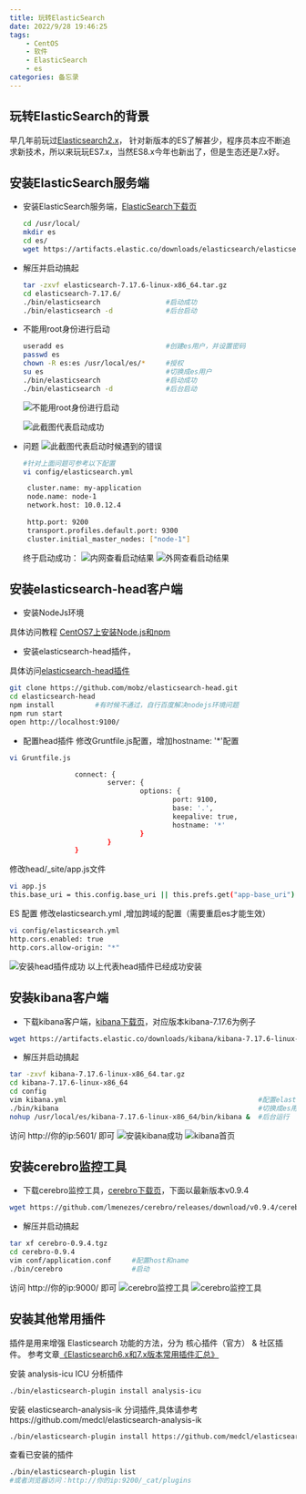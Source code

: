 ```yaml
---
title: 玩转ElasticSearch
date: 2022/9/28 19:46:25
tags:
    - CentOS
    - 软件
    - ElasticSearch
    - es
categories: 备忘录
---
```






## 玩转ElasticSearch的背景
早几年前玩过[Elasticsearch2.x](http://tech.jasonsoso.com/2015/12/elasticsearch/)，
针对新版本的ES了解甚少，程序员本应不断追求新技术，所以来玩玩ES7.x，当然ES8.x今年也新出了，但是生态还是7.x好。




## 安装ElasticSearch服务端


- 安装ElasticSearch服务端，[ElasticSearch下载页](https://www.elastic.co/cn/downloads/elasticsearch "ElasticSearch下载页")
    ```bash
    cd /usr/local/
    mkdir es
    cd es/
    wget https://artifacts.elastic.co/downloads/elasticsearch/elasticsearch-7.17.6-linux-x86_64.tar.gz
    ```

- 解压并启动搞起

    ```bash
    tar -zxvf elasticsearch-7.17.6-linux-x86_64.tar.gz
    cd elasticsearch-7.17.6/
    ./bin/elasticsearch                #启动成功
    ./bin/elasticsearch -d             #后台启动
    ```


- 不能用root身份进行启动
    ```bash
    useradd es                         #创建es用户，并设置密码
    passwd es  
    chown -R es:es /usr/local/es/*     #授权
    su es                              #切换成es用户
    ./bin/elasticsearch                #启动成功
    ./bin/elasticsearch -d             #后台启动
    ```
  ![不能用root身份进行启动](http://tech.jasonsoso.com/images/202210/es-2.png "不能用root身份进行启动")

  ![此截图代表启动成功](http://tech.jasonsoso.com/images/202210/es-4.png "此截图代表启动成功")

- 问题
  ![此截图代表启动时候遇到的错误](http://tech.jasonsoso.com/images/202210/es-5.png "此截图代表启动时候遇到的错误")

    ```bash
    #针对上面问题可参考以下配置
    vi config/elasticsearch.yml
    ```
    
   ``` bash
    cluster.name: my-application
    node.name: node-1
    network.host: 10.0.12.4
    
    http.port: 9200
    transport.profiles.default.port: 9300
    cluster.initial_master_nodes: ["node-1"]
   ```
  终于启动成功：
  ![内网查看启动结果](http://tech.jasonsoso.com/images/202210/es-6.png "内网查看启动结果")
  ![外网查看启动结果](http://tech.jasonsoso.com/images/202210/es-7.png "外网查看启动结果")






## 安装elasticsearch-head客户端

- 安装NodeJs环境

具体访问教程 [CentOS7上安装Node.js和npm](http://tech.jasonsoso.com/2022/04/centos-install-something/#centos7%E4%B8%8A%E5%AE%89%E8%A3%85nodejs%E5%92%8Cnpm "CentOS7上安装Node.js和npm")

- 安装elasticsearch-head插件，

具体访问[elasticsearch-head插件](https://github.com/mobz/elasticsearch-head "elasticsearch-head插件")

```bash
git clone https://github.com/mobz/elasticsearch-head.git
cd elasticsearch-head
npm install          #有时候不通过，自行百度解决nodejs环境问题
npm run start
open http://localhost:9100/
```


- 配置head插件
  修改Gruntfile.js配置，增加hostname: '*'配置
```bash
vi Gruntfile.js

                connect: {
                        server: {
                                options: {
                                        port: 9100,
                                        base: '.',
                                        keepalive: true,
                                        hostname: '*'
                                }
                        }
                }
```

修改head/_site/app.js文件
```bash
vi app.js
this.base_uri = this.config.base_uri || this.prefs.get("app-base_uri") || "http://你的ip:9200";
```

ES 配置 修改elasticsearch.yml ,增加跨域的配置（需要重启es才能生效）
```bash
vi config/elasticsearch.yml
http.cors.enabled: true
http.cors.allow-origin: "*"
```

![安装head插件成功](http://tech.jasonsoso.com/images/202210/es-8.png "安装head插件成功")
以上代表head插件已经成功安装







## 安装kibana客户端

- 下载kibana客户端，[kibana下载页](https://www.elastic.co/cn/downloads/kibana "Download Kibana")，对应版本kibana-7.17.6为例子

```bash
wget https://artifacts.elastic.co/downloads/kibana/kibana-7.17.6-linux-x86_64.tar.gz
```

- 解压并启动搞起

```bash
tar -zxvf kibana-7.17.6-linux-x86_64.tar.gz
cd kibana-7.17.6-linux-x86_64
cd config
vim kibana.yml                                               #配置elasticsearch.hosts: ["http://你的ip:9200"] 和 server.host: "你的ip"
./bin/kibana                                                 #切换成es用户则启动成功
nohup /usr/local/es/kibana-7.17.6-linux-x86_64/bin/kibana &  #后台运行
```
访问 http://你的ip:5601/ 即可
![安装kibana成功](http://tech.jasonsoso.com/images/202210/es-9.png "安装kibana成功")
![kibana首页](http://tech.jasonsoso.com/images/202210/es-10.png "kibana首页")






## 安装cerebro监控工具


- 下载cerebro监控工具，[cerebro下载页](https://github.com/lmenezes/cerebro/releases "Download cerebro")，下面以最新版本v0.9.4

```bash
wget https://github.com/lmenezes/cerebro/releases/download/v0.9.4/cerebro-0.9.4.tgz
```

- 解压并启动搞起

```bash
tar xf cerebro-0.9.4.tgz
cd cerebro-0.9.4
vim conf/application.conf     #配置host和name
./bin/cerebro                 #启动
```
访问 http://你的ip:9000/ 即可
![cerebro监控工具](http://tech.jasonsoso.com/images/202210/es-11.png "cerebro监控工具")
![cerebro监控工具](http://tech.jasonsoso.com/images/202210/es-12.png "cerebro监控工具")






## 安装其他常用插件

插件是用来增强 Elasticsearch 功能的方法，分为 核心插件（官方） & 社区插件。
参考文章[《Elasticsearch6.x和7.x版本常用插件汇总》](https://blog.csdn.net/weixin_30314813/article/details/101858621 "《Elasticsearch6.x和7.x版本常用插件汇总》")

安装 analysis-icu ICU 分析插件

```bash
./bin/elasticsearch-plugin install analysis-icu
```

安装 elasticsearch-analysis-ik 分词插件,具体请参考https://github.com/medcl/elasticsearch-analysis-ik

```bash
./bin/elasticsearch-plugin install https://github.com/medcl/elasticsearch-analysis-ik/releases/download/v7.17.6/elasticsearch-analysis-ik-7.17.6.zip
```

查看已安装的插件
```bash
./bin/elasticsearch-plugin list
#或者浏览器访问：http://你的ip:9200/_cat/plugins
```






